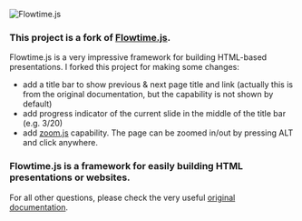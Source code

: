![Flowtime.js](https://github.com/marcolago/flowtime.js/raw/master/assets/img/logo-black.png "Flowtime.js Logo")

### This project is a fork of [Flowtime.js](http://marcolago.github.io/flowtime.js/).

Flowtime.js is a very impressive framework for building HTML-based presentations. I forked this project for making some changes:
- add a title bar to show previous & next page title and link (actually this is from the original documentation, but the capability is not shown by default)
- add progress indicator of the current slide in the middle of the title bar (e.g. 3/20)
- add [zoom.js](https://lab.hakim.se/zoom-js/) capability. The page can be zoomed in/out by pressing ALT and click anywhere.
### Flowtime.js is a framework for easily building HTML presentations or websites.

For all other questions, please check the very useful [original documentation](https://github.com/marcolago/flowtime.js/blob/master/README.md).
